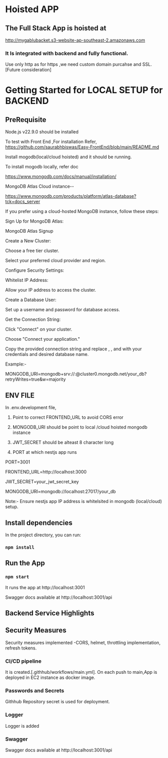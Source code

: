 # Hoisted APP

## The Full Stack App is hoisted at 

http://mygablubacket.s3-website-ap-southeast-2.amazonaws.com

### It Is integrated with backend and fully functional.
Use only http as for https ,we need custom domain purcahse and SSL.[Future consideration]


# Getting Started for LOCAL  SETUP for BACKEND 

## PreRequisite

Node.js v22.9.0 should be installed

To test with Front End ,For installation Refer, https://github.com/saurabhbiswas/Easy-FrontEnd/blob/main/README.md



Install mogodb(local/cloud hoisted) and it should be running.



To install mogodb locally, refer  doc

https://www.mongodb.com/docs/manual/installation/

MongoDB Atlas Cloud instance--

https://www.mongodb.com/products/platform/atlas-database?tck=docs_server

If you prefer using a cloud-hosted MongoDB instance, follow these steps:

Sign Up for MongoDB Atlas:

MongoDB Atlas Signup

Create a New Cluster:

Choose a free tier cluster.

Select your preferred cloud provider and region.

Configure Security Settings:

Whitelist IP Address:

Allow your IP address to access the cluster.

Create a Database User:

Set up a username and password for database access.

Get the Connection String:

Click "Connect" on your cluster.

Choose "Connect your application."

Copy the provided connection string and replace <username>, <password>, and <dbname> with your credentials and desired database name.

Example:-

MONGODB_URI=mongodb+srv://<username>:<password>@cluster0.mongodb.net/your_db?retryWrites=true&w=majority



## ENV FILE 

In .env.development file,

1) Point to correct FRONTEND_URL to avoid CORS error

2) MONGODB_URI should be point to local /cloud hoisted mongodb instance

3) JWT_SECRET should be alteast 8 character long

4) PORT at which nestjs app runs



PORT=3001

FRONTEND_URL=http://localhost:3000

JWT_SECRET=your_jwt_secret_key

MONGODB_URI=mongodb://localhost:27017/your_db

Note:- Ensure nestjs app IP address is whitelsited in mongodb (local/cloud) setup.

## Install dependencies

In the project directory, you can run:

### `npm install`


## Run the App

### `npm start`

It runs the app at  http://localhost:3001

Swagger docs available at http://localhost:3001/api






## Backend Service Highlights

## Security Measures

Security measures implemented -CORS, helmet, throttling implementation, refresh tokens.

### CI/CD pipeline 

It is created.[.githhub/workflows/main.yml].
On each push to main,App is deployed in EC2 instance as docker image.

### Passwords and Secrets

Githhub Repository secret is used for deployment.

### Logger

Logger is added 

### Swagger
Swagger docs available at http://localhost:3001/api

